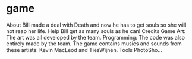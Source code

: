 # game
About Bill made a deal with Death and now he has to get souls so she will not reap her life. Help Bill get as many souls as he can! Credits Game Art: The art was all developed by the team. Programming: The code was also entirely made by the team. The game contains musics and sounds from these artists: Kevin MacLeod and TiesWijnen. Tools PhotoSho… 
